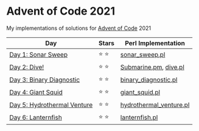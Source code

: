 # Advent of Code 2021

My implementations of solutions for [Advent of Code](https://adventofcode.com/) 2021

| Day | Stars | Perl Implementation |
| --- | ----- | ------------------- |
| [Day 1: Sonar Sweep](https://adventofcode.com/2021/day/1) | :star: :star: | [sonar_sweep.pl](d01/sonar_sweep.pl) |
| [Day 2: Dive!](https://adventofcode.com/2021/day/2) | :star: :star: | [Submarine.pm](d02/Submarine.pm), [dive.pl](d02/dive.pl) |
| [Day 3: Binary Diagnostic](https://adventofcode.com/2021/day/3) | :star: :star: | [binary_diagnostic.pl](d03/binary_diagnostic.pl) |
| [Day 4: Giant Squid](https://adventofcode.com/2021/day/4) | :star: :star: | [giant_squid.pl](d04/giant_squid.pl) |
| [Day 5: Hydrothermal Venture](https://adventofcode.com/2021/day/5) | :star: :star: | [hydrothermal_venture.pl](d05/hydrothermal_venture.pl) |
| [Day 6: Lanternfish](https://adventofcode.com/2021/day/6) | :star: :star: | [lanternfish.pl](d06/lanternfish.pl) |

